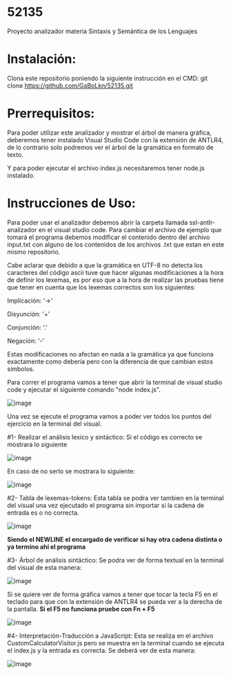 # 52135
Proyecto analizador materia Sintaxis y Semántica de los Lenguajes

# Instalación:
Clona este repositorio poniendo la siguiente instrucción en el CMD: git clone https://github.com/GaBoLkn/52135.git

# Prerrequisitos:
Para poder utilizar este analizador y mostrar el árbol de manera gráfica, deberemos tener instalado Visual Studio Code con la extensión de ANTLR4, de lo contrario solo podremos ver el árbol de la gramática en formato de texto.

Y para poder ejecutar el archivo index.js necesitaremos tener node.js instalado.

# Instrucciones de Uso:
Para poder usar el analizador debemos abrir la carpeta llamada ssl-antlr-analizador en el visual studio code. Para cambiar el archivo de ejemplo que tomará el programa debemos modificar el contenido dentro del archivo input.txt con alguno de los contenidos de los archivos .txt que estan en este mismo repositorio.

Cabe aclarar que debido a que la gramática en UTF-8 no detecta los caracteres del código ascii tuve que hacer algunas modificaciones a la hora de definir los lexemas, es por eso que a la hora de realizar las pruebas tiene que tener en cuenta que los lexemas correctos son los siguientes:

Implicación: '->'

Disyunción: '+'

Conjunción: '.'

Negación: '-'

Estas modificaciones no afectan en nada a la gramática ya que funciona exactamente como debería pero con la diferencia de que cambian estos símbolos.

Para correr el programa vamos a tener que abrir la terminal de visual studio code y ejecutar el siguiente comando "node index.js".

![image](https://github.com/user-attachments/assets/54093c48-7c55-411b-ac66-3fa6f3e5012c)

Una vez se ejecute el programa vamos a poder ver todos los puntos del ejercicio en la terminal del visual.

#1- Realizar el análisis lexico y sintáctico: 
Si el código es correcto se mostrara lo siguiente

![image](https://github.com/user-attachments/assets/4620337b-c519-490a-bafb-62f5b70e08fe)

En caso de no serlo se mostrara lo siguiente:

![image](https://github.com/user-attachments/assets/30f5d16d-aeb0-4788-9c06-283e6990c8c2)


#2- Tabla de lexemas-tokens: 
Esta tabla se podra ver tambien en la terminal del visual una vez ejecutado el programa sin importar si la cadena de entrada es o no correcta.

![image](https://github.com/user-attachments/assets/7fda45fd-56ab-4cb3-a0db-424bdc1fae25)

**Siendo el NEWLINE el encargado de verificar si hay otra cadena distinta o ya termino ahí el programa**

#3- Árbol de análisis sintáctico:
Se podra ver de forma textual en la terminal del visual de esta manera:

![image](https://github.com/user-attachments/assets/32371a99-8693-44f3-81b6-ee2375f7ef64)

Si se quiere ver de forma gráfica vamos a tener que tocar la tecla F5 en el teclado para que con la extensión de ANTLR4 se pueda ver a la derecha de la pantalla.
**Si el F5 no funciona pruebe con Fn + F5**

![image](https://github.com/user-attachments/assets/1a901225-f413-4e01-8d65-2d8785786840)

#4- Interpretación-Traducción a JavaScript:
Esta se realiza en el archivo CustomCalculatorVisitor.js pero se muestra en la terminal cuando se ejecuta el index.js y la entrada es correcta.
Se deberá ver de esta manera: 

![image](https://github.com/user-attachments/assets/792ceada-5584-48d3-ad60-56c65ad6c3a8)

